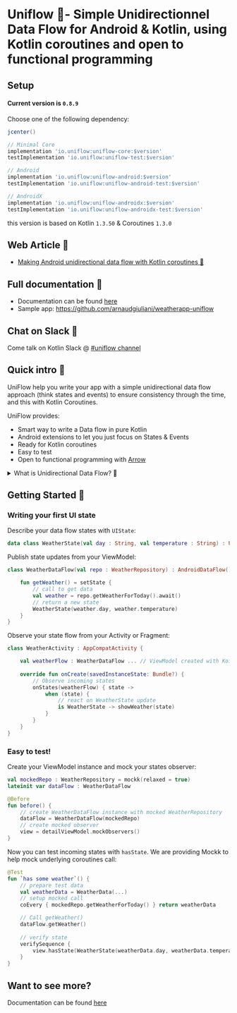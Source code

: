 
# Uniflow 🦄- Simple Unidirectionnel Data Flow for Android & Kotlin, using Kotlin coroutines and open to functional programming

## Setup

#### Current version is `0.8.9`

Choose one of the following dependency:

```gradle
jcenter()

// Minimal Core
implementation 'io.uniflow:uniflow-core:$version'
testImplementation 'io.uniflow:uniflow-test:$version'

// Android
implementation 'io.uniflow:uniflow-android:$version'
testImplementation 'io.uniflow:uniflow-android-test:$version'

// AndroidX
implementation 'io.uniflow:uniflow-androidx:$version'
testImplementation 'io.uniflow:uniflow-androidx-test:$version'
```

this version is based on Kotlin `1.3.50` & Coroutines `1.3.0`

## Web Article 🎉

- [Making Android unidirectional data flow with Kotlin coroutines 🦄](https://medium.com/@giuliani.arnaud/making-android-unidirectional-data-flow-with-kotlin-coroutines-d69966717b6e)

## Full documentation 📖

- Documentation can be found [here](./Documentation.md)
- Sample app: https://github.com/arnaudgiuliani/weatherapp-uniflow

## Chat on Slack 💬

Come talk on Kotlin Slack @ [#uniflow channel](https://kotlinlang.slack.com/?redir=%2Fmessages%2Funiflow)

## Quick intro 🚸

UniFlow help you write your app with a simple unidirectional data flow approach (think states and events) to ensure consistency through the time, and this with Kotlin Coroutines.

UniFlow provides:
* Smart way to write a Data flow in pure Kotlin
* Android extensions to let you just focus on States & Events
* Ready for Kotlin coroutines
* Easy to test
* Open to functional programming with [Arrow](https://arrow-kt.io/)

<details><summary>What is Unidirectional Data Flow? 🤔</summary>
<p>

### What is Unidirectional Data Flow?

Unidirectional Data Flow is a concept that means that data has one, and only one, way to be transferred to other parts of the application.

This means that:

- state is passed to the view
- actions are triggered by the view
- actions can update the state
- the state change is passed to the view

The view is a result of the application state. State can only change when actions happen. When actions happen, the state is updated.

Thanks to one-way bindings, data cannot flow in the opposite way (as would happen with two-way bindings, for example), and this has some key advantages:

it’s less error prone, as you have more control over your data
it’s easier to debug, as you know what is coming from where

</p>
</details>

## Getting Started 🚀

### Writing your first UI state

Describe your data flow states with `UIState`:

```kotlin
data class WeatherState(val day : String, val temperature : String) : UIState()
```

Publish state updates from your ViewModel:

```kotlin
class WeatherDataFlow(val repo : WeatherRepository) : AndroidDataFlow() {

    fun getWeather() = setState {
        // call to get data
        val weather = repo.getWeatherForToday().await()
        // return a new state
        WeatherState(weather.day, weather.temperature)
    }
}
```

Observe your state flow from your Activity or Fragment:

```kotlin
class WeatherActivity : AppCompatActivity {

	val weatherFlow : WeatherDataFlow ... // ViewModel created with Koin for example :)
	
	override fun onCreate(savedInstanceState: Bundle?) {		
		// Observe incoming states
		onStates(weatherFlow) { state ->
			when (state) {
				// react on WeatherState update
				is WeatherState -> showWeather(state)
			}
		}
	}
}

```

### Easy to test!

Create your ViewModel instance and mock your states observer:

```kotlin
val mockedRepo : WeatherRepository = mockk(relaxed = true)
lateinit var dataFlow : WeatherDataFlow

@Before
fun before() {
	// create WeatherDataFlow instance with mocked WeatherRepository
	dataFlow = WeatherDataFlow(mockedRepo)
	// create mocked observer
	view = detailViewModel.mockObservers()
}
```

Now you can test incoming states with `hasState`. We are providing Mockk to help mock underlying coroutines call: 

```kotlin
@Test
fun `has some weather`() {
	// prepare test data
	val weatherData = WeatherData(...)
	// setup mocked call
	coEvery { mockedRepo.getWeatherForToday() } return weatherData

	// Call getWeather()
	dataFlow.getWeather()
		
	// verify state
	verifySequence {
		view.hasState(WeatherState(weatherData.day, weatherData.temperature))
	}
}
```

## Want to see more?

Documentation can be found [here](./Documentation.md)

